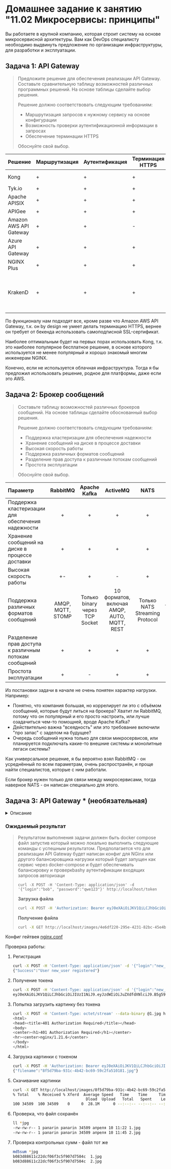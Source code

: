 
# Домашнее задание к занятию "11.02 Микросервисы: принципы"

Вы работаете в крупной компанию, которая строит систему на основе микросервисной архитектуры.
Вам как DevOps специалисту необходимо выдвинуть предложение по организации инфраструктуры, для разработки и эксплуатации.

## Задача 1: API Gateway 

> Предложите решение для обеспечения реализации API Gateway. Составьте сравнительную таблицу возможностей различных программных решений. На основе таблицы сделайте выбор решения.
> 
> Решение должно соответствовать следующим требованиям:
> - Маршрутизация запросов к нужному сервису на основе конфигурации
> - Возможность проверки аутентификационной информации в запросах
> - Обеспечение терминации HTTPS
> 
> Обоснуйте свой выбор.


| Решение | Маршрутизация | Аутентификация | Терминация HTTPS | Бесплатно/Открыто? |
|---|---|---|---|---|
| Kong | + | + | + | Открыто, Apache 2.0 |
| Tyk.io | + | + | + | Открыто, MPL |
| Apache APISIX | + | + | + | Открыто, Apache 2.0 |
| APIGee | + | + | + | Платно |
| Amazon AWS API Gateway | + | + | - | Платно |
| Azure API Gateway | + | + | + | Платно |
| NGINX Plus | + | + | + | Платно |
| KrakenD | + | + | + | Двойное лицензирование, нужные нам функции частично в платной версии |

По фукнционалу нам подходят все, кроме разве что Amazon AWS API Gateway, т.к. он by design не умеет делать терминацию HTTPS, вернее он требует от бекенда использовать самоподписной SSL-сертификат.

Наиболее оптимальным будет на первых порах использовать Kong, т.к. это наиболее популярное бесплатное решение, в основе которого используется не менее популярный и хорошо знакомый многим инженерам NGINX.

Конечно, если не используется облачная инфраструктура. Тогда я бы предложил использовать решение, родное для платформы, даже если это AWS.

## Задача 2: Брокер сообщений

> Составьте таблицу возможностей различных брокеров сообщений. На основе таблицы сделайте обоснованный выбор решения.
> 
> Решение должно соответствовать следующим требованиям:
> - Поддержка кластеризации для обеспечения надежности
> - Хранение сообщений на диске в процессе доставки
> - Высокая скорость работы
> - Поддержка различных форматов сообщений
> - Разделение прав доступа к различным потокам сообщений
> - Простота эксплуатации
> 
> Обоснуйте свой выбор.

| Параметр | RabbitMQ | Apache Kafka | ActiveMQ | NATS | Redis |
|:---|:---:|:---:|:---:|:---:|:---:|
| Поддержка кластеризации для обеспечения надежности | + | + | + | + | + |
| Хранение сообщений на диске в процессе доставки | + | + | + | + | + |
| Высокая скорость работы | +- | + | - | + | + |
| Поддержка различных форматов сообщений | AMQP, MQTT, STOMP | Только binary через TCP Socket | 10 форматов, включая AMQP, AUTO, MQTT, REST | Только NATS Streaming Protocol | Только RESP |
| Разделение прав доступа к различным потокам сообщений | + | + | + | + | + |
| Простота эксплуатации | + | - | + | + | + |

Из постановки задачи в начале не очень понятен характер нагрузки. Например:
- Понятно, что компания большая, но коррелирует ли это с объёмом сообщений, которые будут литься на брокера? Хватит ли RabbitMQ, потому что он популярный и его просто настроить, или лучше озадачиться чем-то помощней, вроде Apache Kafka? 
- Действительно важна "всеядность" или это требование включили "про запас" с заделом на будущее?
- Очередь сообщений нужна только для связи микросервисов, или планируется подключать какие-то внешние системы и монолитные легаси системы?

Как универсальное решение, я бы вероятно взял RabbitMQ - он усреднённый по всем параметрам, очень распространён, и проще найти специалистов, которые с ним работали.

Если брокер нужен только для связи между микросервисами, тогда наверное NATS - он написан специально для этого.
## Задача 3: API Gateway * (необязательная)

<details><summary>Описание</summary>

> ### Есть три сервиса:
> 
> **minio**
> - Хранит загруженные файлы в бакете images
> - S3 протокол
> 
> **uploader**
> - Принимает файл, если он картинка сжимает и загружает его в minio
> - POST /v1/upload
> 
> **security**
> - Регистрация пользователя POST /v1/user
> - Получение информации о пользователе GET /v1/user
> - Логин пользователя POST /v1/token
> - Проверка токена GET /v1/token/validation
> 
> ### Необходимо воспользоваться любым балансировщиком и сделать API Gateway:
> 
> **POST /v1/register**
> - Анонимный доступ.
> - Запрос направляется в сервис security POST /v1/user
> 
> **POST /v1/token**
> - Анонимный доступ.
> - Запрос направляется в сервис security POST /v1/token
> 
> **GET /v1/user**
> - Проверка токена. Токен ожидается в заголовке Authorization. Токен проверяется через вызов сервиса security GET /v1/token/validation/
> - Запрос направляется в сервис security GET /v1/user
> 
> **POST /v1/upload**
> - Проверка токена. Токен ожидается в заголовке Authorization. Токен проверяется через вызов сервиса security GET /v1/token/validation/
> - Запрос направляется в сервис uploader POST /v1/upload
> 
> **GET /v1/user/{image}**
> - Проверка токена. Токен ожидается в заголовке Authorization. Токен проверяется через вызов сервиса security GET /v1/token/validation/
> - Запрос направляется в сервис minio  GET /images/{image}
>

</details>

### Ожидаемый результат

> Результатом выполнения задачи должен быть docker compose файл запустив который можно локально выполнить следующие команды с успешным результатом.
> Предполагается что для реализации API Gateway будет написан конфиг для NGinx или другого балансировщика нагрузки который будет запущен как сервис через docker-compose и будет обеспечивать балансировку и проверкbashу аутентификации входящих запросов авторизаци
> ```
> curl -X POST -H 'Content-Type: application/json' -d '{"login":"bob", "password":"qwe123"}' http://localhost/token
> ```
> 
> **Загрузка файла**
> 
> ```bash
> curl -X POST -H 'Authorization: Bearer eyJ0eXAiOiJKV1QiLCJhbGciOiJIUzI1NiJ9.eyJzdWIiOiJib2IifQ.hiMVLmssoTsy1MqbmIoviDeFPvo-nCd92d4UFiN2O2I' -H 'Content-Type: octet/stream' --data-binary @yourfilename.jpg http://localhost/upload
> ```
> 
> **Получение файла**
> 
> ```bash
> curl -X GET http://localhost/images/4e6df220-295e-4231-82bc-45e4b1484430.jpg
> ```

Конфиг гейтвея [nginx.conf](https://github.com/networksuperman/netology_dev_ops/blob/main/micros-homeworks/11-microservices-02-principles/gateway/nginx.conf)

Проверка работы:

1. Регистрация
    ```bash
    curl -X POST -H 'Content-Type: application/json' -d '{"login":"new_user", "password":"secretpassword"}' http://localhost/register
    {"Success":"User new_user registered"}
    ```
1. Получение токена
    ```bash
    curl -X POST -H 'Content-Type: application/json' -d '{"login":"new_user", "password":"secretpassword"}' http://localhost/token
    eyJ0eXAiOiJKV1QiLCJhbGciOiJIUzI1NiJ9.eyJzdWIiOiJuZXdfdXNlciJ9.B5g59k4TY_oXJ7e0AcZ2Fz_N6cZz-dKRzWKTW1-f8t8
    ```
1. Попытка загрузить картинку без токена
    ```bash
    curl -X POST -H 'Content-Type: octet/stream' --data-binary @1.jpg http://localhost/upload
    <html>
    <head><title>401 Authorization Required</title></head>
    <body>
    <center><h1>401 Authorization Required</h1></center>
    <hr><center>nginx/1.21.6</center>
    </body>
    </html>
    ```
1. Загрузка картинки с токеном
    ```bash
    curl -X POST -H 'Authorization: Bearer eyJ0eXAiOiJKV1QiLCJhbGciOiJIUzI1NiJ9.eyJzdWIiOiJuZXdfdXNlciJ9.B5g59k4TY_oXJ7e0AcZ2Fz_N6cZz-dKRzWKTW1-f8t8' -H 'Content-Type: octet/stream' --data-binary @1.jpg http://localhost/upload
    {"filename":"8f5d79ba-931c-4b42-bc69-59c2fa510181.jpg"}
    ```
1. Скачивание картинки
    ```bash
    curl -X GET http://localhost/images/8f5d79ba-931c-4b42-bc69-59c2fa510181.jpg > 2.jpg
    % Total    % Received % Xferd  Average Speed   Time    Time     Time  Current
                                    Dload  Upload   Total   Spent    Left  Speed
    100 34509  100 34509    0     0  28.1M      0 --:--:-- --:--:-- --:--:-- 32.9M
    ```
1. Проверка, что файл сохранён
    ```bash
    ll *jpg
    -rw-rw-r-- 1 panarin panarin 34509 апреля 10 11:22 1.jpg
    -rw-rw-r-- 1 panarin panarin 34509 апреля 10 11:45 2.jpg
    ```
1. Проверка контрольных сумм - файл тот же
    ```bash
    md5sum *jpg
    b083d88611c22dcf06f3c5f907d7504c  1.jpg
    b083d88611c22dcf06f3c5f907d7504c  2.jpg
    ```
